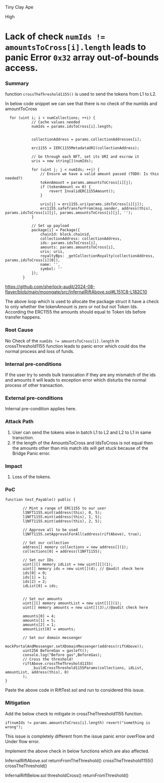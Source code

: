 Tiny Clay Ape

High

# Lack of check `numIds != amountsToCross[i].length` leads to panic Error `0x32` array out-of-bounds access.

### Summary

function `crossTheThreshold1155()` is used to send the tokens from L1 to L2.

In below code snippet we can see that there is no check of the numIds and amountToCross 

```solidity
  for (uint i; i < numCollections; ++i) {
            // Cache values needed
            numIds = params.idsToCross[i].length;

            
            collectionAddress = params.collectionAddresses[i];

            erc1155 = IERC1155MetadataURI(collectionAddress);

            // Go through each NFT, set its URI and escrow it
            uris = new string[](numIds);

            for (uint j; j < numIds; ++j) {
                // Ensure we have a valid amount passed (TODO: Is this needed?)
                tokenAmount = params.amountsToCross[i][j];
                if (tokenAmount == 0) {
                    revert InvalidERC1155Amount();
                }

                uris[j] = erc1155.uri(params.idsToCross[i][j]);
                erc1155.safeTransferFrom(msg.sender, address(this), params.idsToCross[i][j], params.amountsToCross[i][j], '');
            }

            // Set up payload
            package[i] = Package({
                chainId: block.chainid,
                collectionAddress: collectionAddress,
                ids: params.idsToCross[i],
                amounts: params.amountsToCross[i],
                uris: uris,
                royaltyBps: _getCollectionRoyalty(collectionAddress, params.idsToCross[i][0]),
                name: '',
                symbol: ''
            });
        }
```
https://github.com/sherlock-audit/2024-08-flayer/blob/main/moongate/src/InfernalRiftAbove.sol#L151C8-L182C10

The above loop which is used to allocate the package struct it have a check to only whether the tokenAmount is zero or not but not Token Ids. According the ERC1155 the amounts should equal to Token Ids before transfer happens.

### Root Cause

No Check of the `numIds != amountsToCross[i].length` in crossThreshold1155 function leads to panic error which could dos the normal process and loss of funds.

### Internal pre-conditions

If the user try to sends bulk transcation if they are any mismatch of the ids and amounts it will leads to exception error which disturbs the normal process of other transaction.

### External pre-conditions

Internal pre-condition applies here.

### Attack Path

1. User can send the tokens wise in batch L1 to L2 and L2 to L1 in same transction.
2. If the length of the AmountsToCross and IdsToCross is not equal then the amounts other than mis match ids will get stuck because of the Bridge Panic error.


### Impact

1. Loss of the tokens.

### PoC

```solidity
function test_Payable() public {

        // Mint a range of ERC1155 to our user
        l1NFT1155.mint(address(this), 0, 5);
        l1NFT1155.mint(address(this), 1, 5);
        l1NFT1155.mint(address(this), 2, 5);

        // Approve all to be used
        l1NFT1155.setApprovalForAll(address(riftAbove), true);

        // Set our collection
        address[] memory collections = new address[](1);
        collections[0] = address(l1NFT1155);

        // Set our IDs
        uint[][] memory idList = new uint[][](1);
        uint[] memory ids = new uint[](4); // @audit check here
        ids[0] = 0;
        ids[1] = 1;
        ids[2] = 2;
        idList[0] = ids;


        // Set our amounts
        uint[][] memory amountList = new uint[][](1);
        uint[] memory amounts = new uint[](3);//@audit check here

        amounts[0] = 4;
        amounts[1] = 5;
        amounts[2] = 1;
        amountList[0] = amounts;

        // Set our domain messenger
        mockPortalAndMessenger.setXDomainMessenger(address(riftAbove));
        uint256 BeforeGas = gasleft();
        console.log("Before gas",BeforeGas);
        // Cross the threshold!
        riftAbove.crossTheThreshold1155(
            _buildCrossThreshold1155Params(collections, idList, amountList, address(this), 0)
        );
}
```

Paste the above code in RiftTest.sol and run to considered this issue.

### Mitigation

Add the below check to mitigate in crossTheThreshold1155 function.
```solidity
if(numIds != params.amountsToCross[i].length) revert("something is wrong");
```
This issue is completely different from the issue panic error overFlow and Under flow error.

Implement the above check in below functions which are also affected.

InfernalRiftAbove.sol
returnFromTheThreshold()
crossTheThreshold1155()
crossTheThreshold()

InfernalRiftBelow.sol
thresholdCross()
returnFromThreshold()

